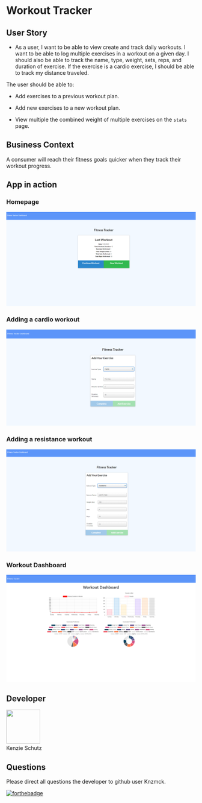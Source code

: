 # Workout Tracker  


## User Story

* As a user, I want to be able to view create and track daily workouts. I want to be able to log multiple exercises in a workout on a given day. I should also be able to track the name, type, weight, sets, reps, and duration of exercise. If the exercise is a cardio exercise, I should be able to track my distance traveled.  

The user should be able to:

  * Add exercises to a previous workout plan.

  * Add new exercises to a new workout plan.

  * View multiple the combined weight of multiple exercises on the `stats` page.  

## Business Context  

A consumer will reach their fitness goals quicker when they track their workout progress.  


## App in action  

### Homepage  

 <img src= "homepg.PNG">

### Adding a cardio workout  

<img src="addcardio.PNG">  

### Adding a resistance workout  

<img src="addresistance.PNG">

### Workout Dashboard  

<img src="dashboard.PNG">


## Developer   

   <div class="CircleBadge CircleBadge--medium bg-gray-dark">
   <img src="https://avatars.githubusercontent.com/Knzmck" height="90" width="90">   
   </div>  
   Kenzie Schutz   

  ## Questions   

   Please direct all questions the developer to github user Knzmck.   


   [![forthebadge](https://forthebadge.com/images/badges/built-with-love.svg)](https://forthebadge.com)  



